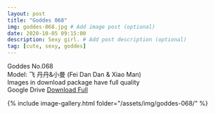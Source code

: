 ```yaml
---
layout: post
title: "Goddes 068"
img: goddes-068.jpg # Add image post (optional)
date: 2020-10-05 09:15:00
description: Sexy girl. # Add post description (optional)
tag: [cute, sexy, goddes]
---
```

Goddes No.068  
Model: 飞 丹丹&小曼 (Fei Dan Dan & Xiao Man)                                  
Images in download package have full quality                    
Google Drive [Download Full](http://gestyy.com/ee4yT1)

{% include image-gallery.html folder="/assets/img/goddes-068/" %}
